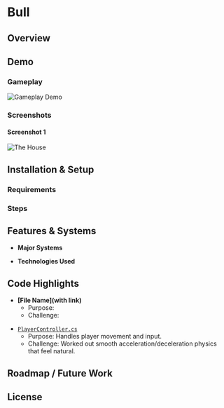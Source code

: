 # Bull

## Overview

<!-- TODO: Write a few bullet points about what inspired you to create this project, and how you went about it. -->  

## Demo  

### Gameplay

<!-- TODO: Record a short gameplay video, and embed here. -->  

![Gameplay Demo](demo.gif)

### Screenshots

<!-- TODO: Add relevant screenshots. Show off the world/UX you build -->

#### Screenshot 1

![The House](house.png)

## Installation & Setup  

### Requirements

<!-- TODO: List required software (Unity version, OS requirements, other tools). -->  

### Steps  

<!-- TODO: Give step-by-step setup instructions (clone repo, open Unity, press Play, etc.). -->  

## Features & Systems  

- **Major Systems**  

<!-- TODO: List the systems you implemented (e.g., movement, UI system, environment interactions). -->  

- **Technologies Used**  

<!-- TODO: List tools, libraries, Unity features, or frameworks you used. -->  

## Code Highlights  

<!-- TOOD: Point reviewers directly to the parts of your code you’re most proud of. -->

- **[File Name](with link)**  
  - Purpose: <!-- TODO: Describe what this file does. -->  
  - Challenge: <!-- TODO: Explain a tricky problem you solved here. -->  

<!-- Repeat for other important files. Example: -->  

- [`PlayerController.cs`](Assets/Scripts/PlayerController.cs)  
  - Purpose: Handles player movement and input.  
  - Challenge: Worked out smooth acceleration/deceleration physics that feel natural.  

## Roadmap / Future Work  

<!-- TODO: Add a short list of improvements you’d make if you had more time. -->  

## License  

<!-- TODO: Pick a license (MIT is usually fine for portfolio projects). -->  

